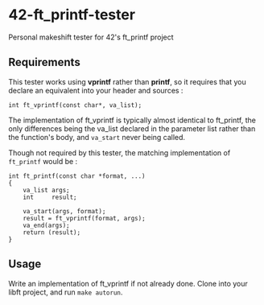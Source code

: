 # 42-ft_printf-tester
Personal makeshift tester for 42's ft_printf project


## Requirements
This tester works using **vprintf** rather than **printf**, so it requires that you declare an equivalent into your header and sources :  
```
int ft_vprintf(const char*, va_list);
```

The implementation of ft_vprintf is typically almost identical to ft_printf, the only differences being the va_list declared in the parameter list rather than the function's body, and `va_start` never being called.

Though not required by this tester, the matching implementation of `ft_printf` would be :
```
int ft_printf(const char *format, ...)
{
	va_list	args;
	int		result;

	va_start(args, format);
	result = ft_vprintf(format, args);
	va_end(args);
	return (result);
}
```

## Usage
Write an implementation of ft_vprintf if not already done.
Clone into your libft project, and run `make autorun`.
